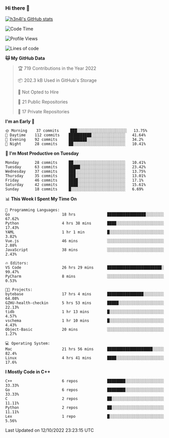### Hi there 👋

[![h3n4l's GitHub stats](https://github-readme-stats.vercel.app/api?username=h3n4l&count_private=true&show_icons=true&theme=radical)](https://github.com/h3n4l/github-readme-stats)

<!--START_SECTION:waka-->
![Code Time](http://img.shields.io/badge/Code%20Time-747%20hrs-blue)

![Profile Views](http://img.shields.io/badge/Profile%20Views-4-blue)

![Lines of code](https://img.shields.io/badge/From%20Hello%20World%20I%27ve%20Written-44%20Thousand%20lines%20of%20code-blue)

**🐱 My GitHub Data** 

> 🏆 719 Contributions in the Year 2022
 > 
> 📦 202.3 kB Used in GitHub's Storage 
 > 
> 🚫 Not Opted to Hire
 > 
> 📜 21 Public Repositories 
 > 
> 🔑 17 Private Repositories  
 > 
**I'm an Early 🐤** 

```text
🌞 Morning    37 commits     ███░░░░░░░░░░░░░░░░░░░░░░   13.75% 
🌆 Daytime    112 commits    ██████████░░░░░░░░░░░░░░░   41.64% 
🌃 Evening    92 commits     ████████░░░░░░░░░░░░░░░░░   34.2% 
🌙 Night      28 commits     ██░░░░░░░░░░░░░░░░░░░░░░░   10.41%

```
📅 **I'm Most Productive on Tuesday** 

```text
Monday       28 commits     ██░░░░░░░░░░░░░░░░░░░░░░░   10.41% 
Tuesday      63 commits     █████░░░░░░░░░░░░░░░░░░░░   23.42% 
Wednesday    37 commits     ███░░░░░░░░░░░░░░░░░░░░░░   13.75% 
Thursday     35 commits     ███░░░░░░░░░░░░░░░░░░░░░░   13.01% 
Friday       46 commits     ████░░░░░░░░░░░░░░░░░░░░░   17.1% 
Saturday     42 commits     ████░░░░░░░░░░░░░░░░░░░░░   15.61% 
Sunday       18 commits     █░░░░░░░░░░░░░░░░░░░░░░░░   6.69%

```


📊 **This Week I Spent My Time On** 

```text
💬 Programming Languages: 
Go                       18 hrs              █████████████████░░░░░░░░   67.62% 
Python                   4 hrs 38 mins       ████░░░░░░░░░░░░░░░░░░░░░   17.43% 
YAML                     1 hr 1 min          █░░░░░░░░░░░░░░░░░░░░░░░░   3.82% 
Vue.js                   46 mins             ░░░░░░░░░░░░░░░░░░░░░░░░░   2.88% 
JavaScript               38 mins             ░░░░░░░░░░░░░░░░░░░░░░░░░   2.43%

🔥 Editors: 
VS Code                  26 hrs 29 mins      ████████████████████████░   99.47% 
PyCharm                  8 mins              ░░░░░░░░░░░░░░░░░░░░░░░░░   0.53%

🐱‍💻 Projects: 
bytebase                 17 hrs 4 mins       ████████████████░░░░░░░░░   64.08% 
GZHU-health-checkin      5 hrs 53 mins       █████░░░░░░░░░░░░░░░░░░░░   22.13% 
tidb                     1 hr 13 mins        █░░░░░░░░░░░░░░░░░░░░░░░░   4.57% 
vschema                  1 hr 10 mins        █░░░░░░░░░░░░░░░░░░░░░░░░   4.43% 
Object-Basic             20 mins             ░░░░░░░░░░░░░░░░░░░░░░░░░   1.27%

💻 Operating System: 
Mac                      21 hrs 56 mins      ████████████████████░░░░░   82.4% 
Linux                    4 hrs 41 mins       ████░░░░░░░░░░░░░░░░░░░░░   17.6%

```

**I Mostly Code in C++** 

```text
C++                      6 repos             ████████░░░░░░░░░░░░░░░░░   33.33% 
Go                       6 repos             ████████░░░░░░░░░░░░░░░░░   33.33% 
C                        2 repos             ██░░░░░░░░░░░░░░░░░░░░░░░   11.11% 
Python                   2 repos             ██░░░░░░░░░░░░░░░░░░░░░░░   11.11% 
Lex                      1 repo              █░░░░░░░░░░░░░░░░░░░░░░░░   5.56%

```



 Last Updated on 12/10/2022 23:23:15 UTC
<!--END_SECTION:waka-->

